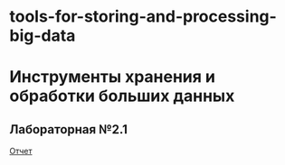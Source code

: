 # tools-for-storing-and-processing-big-data

# Инструменты хранения и обработки больших данных

## Лабораторная №2.1
[Отчет]()
